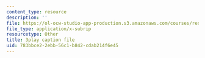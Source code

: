 ```yaml
---
content_type: resource
description: ''
file: https://ol-ocw-studio-app-production.s3.amazonaws.com/courses/res-6-012-introduction-to-probability-spring-2018/783bbce22ebb56c1b842cdab214f6e45_mgAhDIdbUK8.vtt
file_type: application/x-subrip
resourcetype: Other
title: 3play caption file
uid: 783bbce2-2ebb-56c1-b842-cdab214f6e45
---
```

